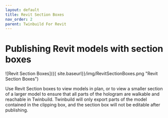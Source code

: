 ```yaml
---
layout: default
title: Revit Section Boxes
nav_order: 2
parent: Twinbuild For Revit
---
```


# Publishing Revit models with section boxes

![Revit Section Boxes]({{ site.baseurl}}/img/RevitSectionBoxes.png "Revit Section Boxes")

Use Revit Section boxes to view models in plan, or to view a smaller section of a larger model to ensure that all parts of the hologram are walkable and reachable in Twinbuild. Twinbuild will only export parts of the model contained in the clipping box, and the section box will not be editable after publishing.
